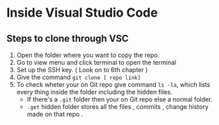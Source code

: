 Inside Visual Studio Code
=

Steps to clone through VSC
-
1. Open the folder where you want to copy the repo.
2. Go to view menu and click terminal to open the terminal
3. Set up the SSH key. ( Look on to 6th chapter )
4. Give the command ``` git clone [ repo link] ``` 
5. To check wheter your on Git repo give command ``` ls -la ```, which lists every thing inside the folder including the hidden files.
    + If there's a ``` .git ``` folder then your on Git repo else a normal folder.
    + ``` .get ``` hidden folder stores all the files , commits , change history made on that repo .
